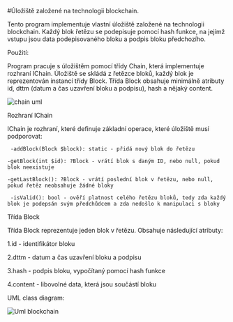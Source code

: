 #Úložiště založené na technologii blockchain.

  Tento program implementuje vlastní úložiště založené na technologii blockchain. Každý blok řetězu se podepisuje pomocí hash funkce, na jejímž vstupu jsou data podepisovaného bloku a podpis bloku předchozího.

Použití:

  Program pracuje s úložištěm pomocí třídy Chain, která implementuje rozhraní IChain. Úložiště se skládá z řetězce bloků, každý blok je reprezentován instancí třídy Block. Třída Block obsahuje minimálně atributy id, dttm (datum a čas uzavření bloku a podpisu), hash a nějaký content.
  
![chain uml](https://user-images.githubusercontent.com/76937639/236701484-77907228-71d5-4a9e-8f7f-9a5c4e9d9e3e.png)


Rozhraní IChain

IChain je rozhraní, které definuje základní operace, které úložiště musí podporovat:

     -addBlock(Block $block): static - přidá nový blok do řetězu

    -getBlock(int $id): ?Block - vrátí blok s daným ID, nebo null, pokud blok neexistuje

    -getLastBlock(): ?Block - vrátí poslední blok v řetězu, nebo null, pokud řetěz neobsahuje žádné bloky

     -isValid(): bool - ověří platnost celého řetězu bloků, tedy zda každý blok je podepsán svým předchůdcem a zda nedošlo k manipulaci s bloky

Třída Block

Třída Block reprezentuje jeden blok v řetězu. Obsahuje následující atributy:

1.id - identifikátor bloku

2.dttm - datum a čas uzavření bloku a podpisu

3.hash - podpis bloku, vypočítaný pomocí hash funkce

4.content - libovolné data, která jsou součástí bloku


  UML class diagram:
  
  
  ![Uml blockchain](https://user-images.githubusercontent.com/76937639/236701919-368c2cbc-bf7d-46b9-b4d4-1eea2294784e.png)

  
  
